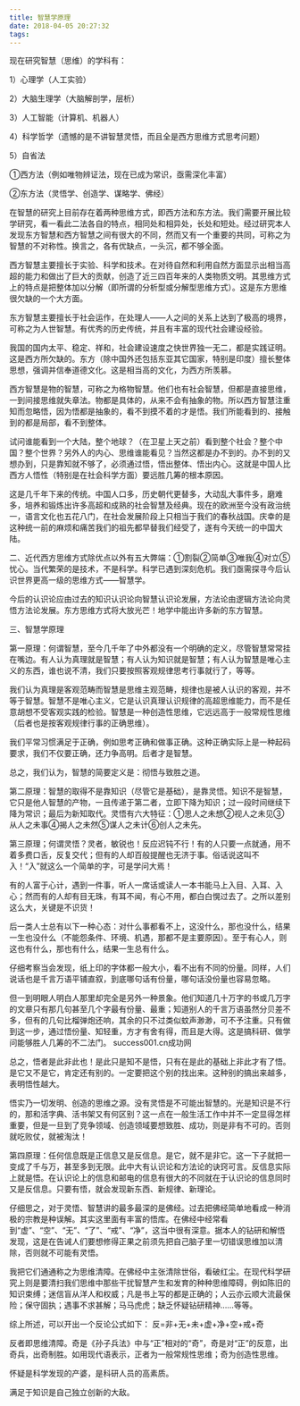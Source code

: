 ```yaml
---
title: 智慧学原理
date: 2018-04-05 20:27:32
tags:
---
```


现在研究智慧（思维）的学科有：

1）心理学（人工实验）

2）大脑生理学（大脑解剖学，层析）

3）人工智能（计算机、机器人）

4）科学哲学（遗憾的是不讲智慧灵悟，而且全是西方思维方式思考问题）

5）自省法

<!--more-->
 ①西方法（例如唯物辨证法，现在已成为常识，亟需深化丰富）

 ②东方法（灵悟学、创造学、谋略学、佛经）

 在智慧的研究上目前存在着两种思维方式，即西方法和东方法。我们需要开展比较学研究，看一看此二法各自的特点，相同处和相异处，长处和短处。经过研究本人发现东方智慧和西方智慧之间有很大的不同，然而又有一个重要的共同，可称之为智慧的不对称性。换言之，各有优缺点，一头沉，都不够全面。

 西方智慧主要擅长于实验、科学和技术。在对待自然和利用自然方面显示出相当高超的能力和做出了巨大的贡献，创造了近三四百年来的人类物质文明。其思维方式上的特点是把整体加以分解（即所谓的分析型或分解型思维方式）。这是东方思维很欠缺的一个大方面。

 东方智慧主要擅长于社会运作，在处理人——人之间的关系上达到了极高的境界，可称之为人世智慧。有优秀的历史传统，并且有丰富的现代社会建设经验。

 我国的国内太平、稳定、祥和，社会建设速度之快世界独一无二，都是实践证明。这是西方所欠缺的。东方（除中国外还包括东亚其它国家，特别是印度）擅长整体思想，强调并信奉道德文化。这是相当高的文化，为西方所羡慕。

 西方智慧是物的智慧，可称之为格物智慧。他们也有社会智慧，但都是直接思维，一到间接思维就失章法。物都是具体的，从来不会有抽象的物。所以西方智慧注重知而忽略悟，因为悟都是抽象的，看不到摸不着的才是悟。我们所能看到的、接触到的都是局部，看不到整体。

 试问谁能看到一个大陆，整个地球？（在卫星上天之前）看到整个社会？整个中国？整个世界？另外人的内心、思维谁能看见？当然这都是办不到的。办不到的又想办到，只是靠知就不够了，必须通过悟，悟出整体、悟出内心。这就是中国人比西方人悟性（特别是在社会科学方面）要远胜几筹的根本原因。

 这是几千年下来的传统。中国人口多，历史朝代更替多，大动乱大事件多，磨难多，培养和锻炼出许多高超和成熟的社会智慧及经典。现在的欧洲至今没有政治统一，语言文化也五花八门，在社会发展阶段上只相当于我们的春秋战国。庆幸的是这种统一前的麻烦和痛苦我们的祖先都早替我们经受了，遂有今天统一的中国大陆。

 二、近代西方思维方式除优点以外有五大弊端：①割裂②简单③唯我④对立⑤忧心。当代繁荣的是技术，不是科学。科学已遇到深刻危机。我们亟需探寻今后认识世界更高一级的思维方式——智慧学。

 今后的认识论应由过去的知识认识论向智慧认识论发展，方法论由逻辑方法论向灵悟方法论发展。东方思维方式将大放光芒！地学中能出许多新的东方智慧。

 三、智慧学原理

 第一原理：何谓智慧，至今几千年了中外都没有一个明确的定义，尽管智慧常常挂在嘴边。有人认为真理就是智慧；有人认为知识就是智慧；有人认为智慧是唯心主义的东西，谁也说不清，我们只要按照客观规律思考行事就行了，等等。

 我们认为真理是客观范畴而智慧是思维主观范畴，规律也是被人认识的客观，并不等于智慧。智慧不是唯心主义，它是认识真理认识规律的高超思维能力，而不是任意胡想不受客观实践的检验。智慧是一种创造性思维，它远远高于一般常规性思维（后者也是按客观规律行事的正确思维）。

 我们平常习惯满足于正确，例如思考正确和做事正确。这种正确实际上是一种起码要求，我们不仅要正确，还力争高明。后者才是智慧。

 总之，我们认为，智慧的简要定义是：彻悟与致胜之道。

 第二原理：智慧的取得不是靠知识（尽管它是基础），是靠灵悟。知识不是智慧，它只是他人智慧的产物，一且传递于第二者，立即下降为知识；过一段时间继续下降为常识；最后为新知取代。灵悟有六大特征：①思人之未想②视人之未见③从人之未事④揭人之未然⑤谋人之未计⑥创人之未先。

 第三原理；何谓灵悟？灵者，敏锐也！反应迟钝不行！有的人只要一点就通，用不着多费口舌，反复交代；但有的人却百般提醒也无济于事。俗话说这叫不入！“入”就这么一个简单的字，可是学问大焉！

 有的人富于心计，遇到一件事，听人一席话或读人一本书能马上入目、入耳、入心；然而有的人却有目无珠，有耳不闻，有心不用，都白白愰过去了。之所以差别这么大，关键是不识货！

 后一类人士总有以下一种心态：对什么事都看不上，这没什么，那也没什么，结果一生也没什么（不能怨条件、环境、机遇，那都不是主要原因）。至于有心人，则这也有什么，那也有什么，结果一生总有什么。

 仔细考察当会发现，纸上印的字体都一般大小，看不出有不同的份量。同样，人们说话也是千言万语平铺直叙，到底哪句话有份量，哪句话没份量也容易忽略。

 但一到明眼人明白人那里却完全是另外一种景象。他们知道几十万字的书或几万字的文章只有那几句甚至几个字最有份量、最重；知道别人的千言万语虽然分贝差不多，但有的几句比榴弹炮还响，其余的只不过类似蚊声渺渺，可不予注重。只有做到这一步，通过悟份量、知轻重，方才有舍有得，而且是大得。这是搞科研、做学问能够胜人几筹的不二法门。 success001.cn成功网

 总之，悟者是此非此也！是此只是知不是悟，只有在是此的基础上非此才有了悟。是它又不是它，肯定还有别的。一定要把这个别的找出来。这种别的搞出来越多，表明悟性越大。

 悟实乃一切发明、创造的思维之源。没有灵悟是不可能出智慧的。光是知识是不行的，那和活字典、活书架又有何区别？这一点在一般生活工作中并不一定显得怎样重要，但是一旦到了竞争领域、创造领域要想致胜、成功，则是非有不可的。否则就吃败仗，就被淘汰！

 第四原理：任何信息既是正信息又是反信息。是它，就不是非它。这一下子就把一变成了千与万，甚至多到无限。此中大有认识论和方法论的诀窍可言。反信息实际上就是悟。在认识论上的信息和邮电的信息有很大的不同就在于认识论的信息同时又是反信息。只要有悟，就会发现新东西、新规律、新理论。

 仔细思之，对于灵悟、智慧讲的最多最深的是佛经。过去把佛经简单地看成一种消极的宗教是种误解。其实这里面有丰富的悟库。在佛经中经常看到“虚”、“空”、“无”、“了”、“戒”、“净”，这当中很有深意。据本人的钻研和解悟发现，这是在告诫人们要想修得正果之前须先把自己脑子里一切错误思维加以清除，否则就不可能有灵悟。

 我把它们通通称之为思维清障。在佛经中主张清除世俗，看破红尘。在现代科学研究上则是要清扫我们思维中那些干扰智慧产生和发育的种种思维障碍，例如陈旧的知识束缚；迷信盲从洋人和权威；凡是书上写的都是正确的；人云亦云顺大流最保险；保守固执；遇事不求甚解；马马虎虎；缺乏怀疑钻研精神……等等。

 综上所述，可以开出一个反论公式如下： 反=非+无+未+虚+净+空+戒+奇

 反者即思维清障。奇是《孙子兵法》中与“正”相对的“奇”，奇是对“正”的反意，出奇兵，出奇制胜。如用现代语表示，正者为一般常规性思维；奇为创造性思维。

 怀疑是科学发现的产婆，是科研人员的高素质。

 满足于知识是自己独立创新的大敌。
